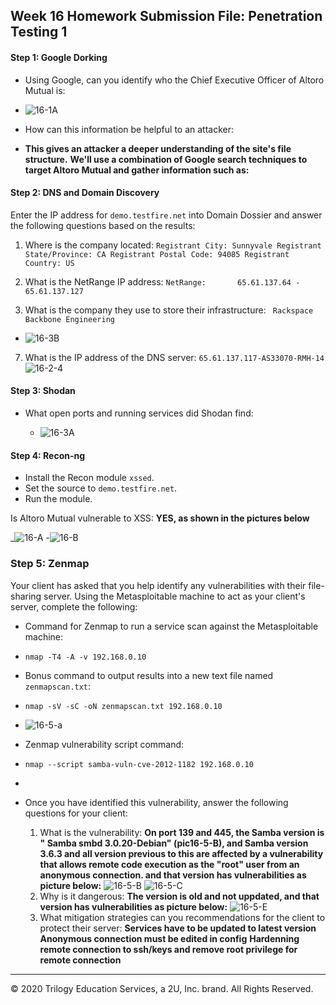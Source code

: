 ﻿## Week 16 Homework Submission File: Penetration Testing 1

#### Step 1: Google Dorking


- Using Google, can you identify who the Chief Executive Officer of Altoro Mutual is:
-   ![16-1A](https://github.com/H-JAVID/JAVID_UCB-Submitted-Home-work/blob/main/WEEK-16-HOMEWORK-Penetration-Testing-1/IMAGES/hw16-1A.PNG)

- How can this information be helpful to an attacker:
- **This gives an attacker a deeper understanding of the site's file structure.**
__We'll use a combination of Google search techniques to target Altoro Mutual and gather information such as:__


#### Step 2: DNS and Domain Discovery

Enter the IP address for `demo.testfire.net` into Domain Dossier and answer the following questions based on the results:

  1. Where is the company located:
   `Registrant City: Sunnyvale
Registrant State/Province: CA
Registrant Postal Code: 94085
Registrant Country: US`


  3. What is the NetRange IP address:
 `NetRange:       65.61.137.64 - 65.61.137.127`

  5. What is the company they use to store their infrastructure:
  ` Rackspace Backbone Engineering`
 - ![16-3B](https://github.com/H-JAVID/JAVID_UCB-Submitted-Home-work/blob/main/WEEK-16-HOMEWORK-Penetration-Testing-1/IMAGES/16-3A.PNG)

  7. What is the IP address of the DNS server:
`65.61.137.117-AS33070-RMH-14`
![16-2-4](https://github.com/H-JAVID/JAVID_UCB-Submitted-Home-work/blob/main/WEEK-16-HOMEWORK-Penetration-Testing-1/IMAGES/2-4.PNG)
#### Step 3: Shodan

- What open ports and running services did Shodan find:
   
    - ![16-3A](C:%5CUsers%5Chjavid%5CPictures%5CForHW-15%5C16-HW)

#### Step 4: Recon-ng

- Install the Recon module `xssed`. 
- Set the source to `demo.testfire.net`. 
- Run the module. 

Is Altoro Mutual vulnerable to XSS: 
__YES, as shown in the pictures below__

_![16-A](https://github.com/H-JAVID/JAVID_UCB-Submitted-Home-work/blob/main/WEEK-16-HOMEWORK-Penetration-Testing-1/IMAGES/16-4-B.PNG)
-![16-B](https://github.com/H-JAVID/JAVID_UCB-Submitted-Home-work/blob/main/WEEK-16-HOMEWORK-Penetration-Testing-1/IMAGES/16-4-A.PNG)
### Step 5: Zenmap

Your client has asked that you help identify any vulnerabilities with their file-sharing server. Using the Metasploitable machine to act as your client's server, complete the following:

- Command for Zenmap to run a service scan against the Metasploitable machine:
- `nmap -T4 -A -v 192.168.0.10` 
 
- Bonus command to output results into a new text file named `zenmapscan.txt`:
- `nmap -sV -sC -oN zenmapscan.txt 192.168.0.10` 
- ![16-5-a](https://github.com/H-JAVID/JAVID_UCB-Submitted-Home-work/blob/main/WEEK-16-HOMEWORK-Penetration-Testing-1/IMAGES/16-5-a.PNG)

- Zenmap vulnerability script command: 
- `nmap --script samba-vuln-cve-2012-1182 192.168.0.10 `
- 

- Once you have identified this vulnerability, answer the following questions for your client:
  1. What is the vulnerability:
__On port 139 and 445, the Samba version is " Samba smbd 3.0.20-Debian" (pic16-5-B),  and Samba version 3.6.3 and all version previous to this are affected by a vulnerability that allows remote code execution as the "root" user from an anonymous connection. and that version has vulnerabilities as picture below:__
![16-5-B](https://github.com/H-JAVID/JAVID_UCB-Submitted-Home-work/blob/main/WEEK-16-HOMEWORK-Penetration-Testing-1/IMAGES/16-5-B.PNG)
![16-5-C](https://github.com/H-JAVID/JAVID_UCB-Submitted-Home-work/blob/main/WEEK-16-HOMEWORK-Penetration-Testing-1/IMAGES/16-5-C.PNG)
  2. Why is it dangerous:  __The version is old and not uppdated, and that version has vulnerabilities as picture below:__
![16-5-E](https://github.com/H-JAVID/JAVID_UCB-Submitted-Home-work/blob/main/WEEK-16-HOMEWORK-Penetration-Testing-1/IMAGES/16-5-E.PNG)
  3. What mitigation strategies can you recommendations for the client to protect their server:
  __Services have to be updated to latest version__
  __Anonymous connection must be edited in config__
  __Hardenning remote connection to ssh/keys and remove root privilege for remote connection__
  

---
© 2020 Trilogy Education Services, a 2U, Inc. brand. All Rights Reserved.  

